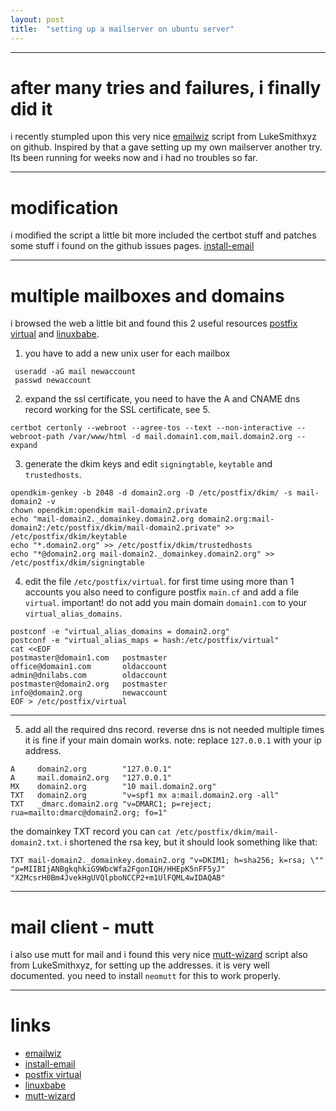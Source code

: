 ```yaml
---
layout: post
title:  "setting up a mailserver on ubuntu server"
---
```


---

after many tries and failures, i finally did it
===============================================

i recently stumpled upon this very nice [emailwiz](https://github.com/LukeSmithxyz/emailwiz) script from LukeSmithxyz on github. Inspired by that a gave setting up my own mailserver another try. Its been running for weeks now and i had no troubles so far.

---

modification
============
i modified the script a little bit more included the certbot stuff and patches some stuff i found on the github issues pages.
[install-email](https://github.com/dni/scripts/blob/main/server/install-email.sh)

---

multiple mailboxes and domains
==============================
i browsed the web a little bit and found this 2 useful resources [postfix virtual](http://www.postfix.org/VIRTUAL_README.html)
and [linuxbabe](https://www.linuxbabe.com/redhat/host-multiple-mail-domains-in-postfixadmin-centos-rhel).

1. you have to add a new unix user for each mailbox
```
 useradd -aG mail newaccount
 passwd newaccount
```

2. expand the ssl certificate, you need to have the A and CNAME dns record working for the SSL certificate, see 5.
```
certbot certonly --webroot --agree-tos --text --non-interactive --webroot-path /var/www/html -d mail.domain1.com,mail.domain2.org --expand
```

3. generate the dkim keys and edit `signingtable`, `keytable` and `trustedhosts`.
```
opendkim-genkey -b 2048 -d domain2.org -D /etc/postfix/dkim/ -s mail-domain2 -v
chown opendkim:opendkim mail-domain2.private
echo "mail-domain2._domainkey.domain2.org domain2.org:mail-domain2:/etc/postfix/dkim/mail-domain2.private" >> /etc/postfix/dkim/keytable
echo "*.domain2.org" >> /etc/postfix/dkim/trustedhosts
echo "*@domain2.org mail-domain2._domainkey.domain2.org" >> /etc/postfix/dkim/signingtable
```

4. edit the file `/etc/postfix/virtual`.
for first time using more than 1 accounts you also need to configure postfix `main.cf` and add a file `virtual`.
important! do not add you main domain `domain1.com` to your `virtual_alias_domains`.
```
postconf -e "virtual_alias_domains = domain2.org"
postconf -e "virtual_alias_maps = hash:/etc/postfix/virtual"
cat <<EOF
postmaster@domain1.com   postmaster
office@domain1.com       oldaccount
admin@dnilabs.com        oldaccount
postmaster@domain2.org   postmaster
info@domain2.org         newaccount
EOF > /etc/postfix/virtual
```
---

5. add all the required dns record. reverse dns is not needed multiple times it is fine if your main domain works.
note: replace `127.0.0.1` with your ip address.
```
A     domain2.org        "127.0.0.1"
A     mail.domain2.org   "127.0.0.1"
MX    domain2.org        "10 mail.domain2.org"
TXT   domain2.org        "v=spf1 mx a:mail.domain2.org -all"
TXT   _dmarc.domain2.org "v=DMARC1; p=reject; rua=mailto:dmarc@domain2.org; fo=1"
```
the domainkey TXT record you can `cat /etc/postfix/dkim/mail-domain2.txt`. i shortened the rsa key, but it should look something like that:
```
TXT mail-domain2._domainkey.domain2.org "v=DKIM1; h=sha256; k=rsa; \""
"p=MIIBIjANBgkqhkiG9WbcWfa2FgonIQH/HHEpK5nFF5yJ"
"X2McsrH0Bm4JvekHgUVQlpboNCCP2+m1UlFQML4wIDAQAB"
```
---

mail client - mutt
==================
i also use mutt for mail and i found this very nice [mutt-wizard](https://github.com/LukeSmithxyz/mutt-wizard) script
also from LukeSmithxyz, for setting up the addresses. it is very well documented.
you need to install `neomutt` for this to work properly.

---

links
=====

* [emailwiz](https://github.com/LukeSmithxyz/emailwiz)
* [install-email](https://github.com/dni/scripts/blob/main/server/install-email.sh)
* [postfix virtual](http://www.postfix.org/VIRTUAL_README.html)
* [linuxbabe](https://www.linuxbabe.com/redhat/host-multiple-mail-domains-in-postfixadmin-centos-rhel)
* [mutt-wizard](https://github.com/LukeSmithxyz/mutt-wizard)
